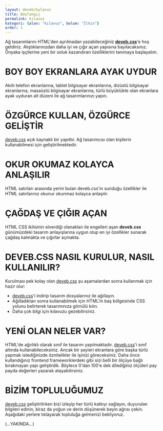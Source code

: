 ```yaml
---
layout: deveb/kylavuz
title: Başlangıç
permalink: kılavuz
kategori: {alan: "kılavuz", bolum: "İlkin"}
order: 1
---
```


Ağ tasarımlarını HTML'den ayrılmadan yazabileceğiniz **[deveb.css](https://data-deveb.github.io)**'e hoş geldiniz. Alıştıklarınızdan daha iyi ve çığır açan yapısına bayılacaksınız. Önyaka işçilerine yeni bir soluk kazandıran özelliklerini tanımaya başlayalım.

# BOY BOY EKRANLARA AYAK UYDUR 

Akıllı telefon ekranlarına, tablet bilgisayar ekranlarına, dizüstü bilgisayar ekranlarına, masaüstü bilgisayar ekranlarına, türlü büyüklükte olan ekranlara ayak uyduran alt düzeni ile ağ tasarımlarınızı yapın. 

# ÖZGÜRCE KULLAN, ÖZGÜRCE GELİŞTİR

[deveb.css](https://data-deveb.github.io) açık kaynaklı bir yapıttır. Ağ tasarımcısı olan kişilerin kullanabilmesi için geliştirilmektedir.

# OKUR OKUMAZ KOLAYCA ANLAŞILIR

HTML satırları arasında yerini bulan deveb.css'in sunduğu özellikler ile HTML satırlarınız okunur okunmaz kolayca anlaşılır.

# ÇAĞDAŞ VE ÇIĞIR AÇAN

HTML CSS ikilisinin elverdiği olanakları ile engelleri aşan **deveb.css** günümüzdeki tasarım anlayışlarına uygun olup en iyi özellikler sunarak çağdaş kalmakta ve çığırlar açmakta.

# DEVEB.CSS NASIL KURULUR, NASIL KULLANILIR?

Kurulması pek kolay olan [deveb.css](https://data-deveb.github.io) şu aşamalardan sonra kullanmak için hazır olur:

- [deveb.css](https://data-deveb.github.io)'i indirip tasarım dosyalarınız ile ağıllayın.
- Ağılladıktan sonra kullanabilmek için HTML'in baş bölgesinde CSS yolunu belirterek tasarımınıza gömülü kılın.
- Daha çok bilgi için kılavuzu gezebilirsiniz.

# YENİ OLAN NELER VAR?

HTML'de ağırlıklı olarak sınıf ile tasarım yapılmaktadır. [deveb.css](https://data-deveb.github.io)'i sınıf altında kullanabileceksiniz. Ancak bir şeyleri ekranlara göre başka türlü yapmak istediğinizde öznitelikler ile işinizi göreceksiniz. Daha önce kullandığınız frontend frameworklerdeki gibi sizi belli bir ölçüye bağlı bırakmayan yapı geliştirdik. Böylece 0'dan 100'e dek dilediğiniz ölçüleri pay payda değerleri yazarak atayabilirsiniz. 

# BİZİM TOPLULUĞUMUZ

[deveb.css](https://data-deveb.github.io) geliştirilirken bizi izleyip her türlü katkıyı sağlayın, duyurulan bilgileri edinin, biraz da yoğun ve derin düşünerek beyin ağrısı çekin. Aşağıdaki yerlere tıklayarak topluluğa gelmenizi bekliyoruz.

(...YAKINDA...)

